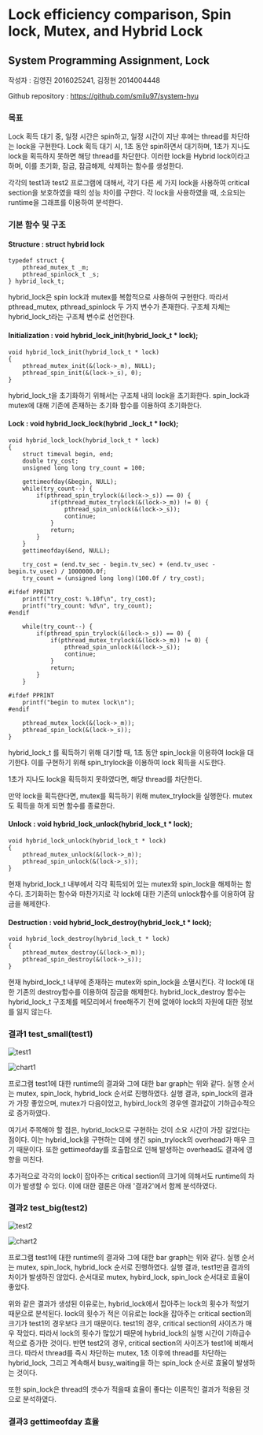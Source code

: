 # Lock efficiency comparison, Spin lock, Mutex, and Hybrid Lock
## System Programming Assignment, Lock

작성자 : 김영진 2016025241, 김정현 2014004448

Github repository : https://github.com/smilu97/system-hyu

### 목표

Lock 획득 대기 중, 일정 시간은 spin하고, 일정 시간이 지난 후에는 thread를 차단하는 lock을 구현한다. Lock 획득 대기 시, 1초 동안 spin하면서 대기하며, 1초가 지나도 lock을 획득하지 못하면 해당 thread를 차단한다. 이러한 lock을 Hybrid lock이라고 하며, 이를 초기화, 잠금, 잠금해제, 삭제하는 함수를 생성한다.

각각의 test1과 test2 프로그램에 대해서, 각기 다른 세 가지 lock을 사용하여 critical section을 보호하였을 때의 성능 차이를 구한다. 각 lock을 사용하였을 때, 소요되는 runtime을 그래프를 이용하여 분석한다. 

### 기본 함수 및 구조

#### Structure : struct hybrid lock

	typedef struct {
	    pthread_mutex_t _m;
	    pthread_spinlock_t _s;
	} hybrid_lock_t;

hybrid_lock은 spin lock과 mutex를 복합적으로 사용하여 구현한다. 따라서 pthread_mutex, pthread_spinlock 두 가지 변수가 존재한다. 구조체 자체는 hybrid_lock_t라는 구조체 변수로 선언한다.

#### Initialization : void hybrid_lock_init(hybrid_lock_t * lock);

	void hybrid_lock_init(hybrid_lock_t * lock)
	{
	    pthread_mutex_init(&(lock->_m), NULL);
	    pthread_spin_init(&(lock->_s), 0);
	}

hybrid_lock_t을 초기화하기 위해서는 구조체 내의 lock을 초기화한다. spin_lock과 mutex에 대해 기존에 존재하는 초기화 함수를 이용하여 초기화한다. 

#### Lock : void hybrid_lock_lock(hybrid _lock_t * lock);

	void hybrid_lock_lock(hybrid_lock_t * lock)
    {
        struct timeval begin, end;
        double try_cost;
        unsigned long long try_count = 100;

        gettimeofday(&begin, NULL);
        while(try_count--) {
            if(pthread_spin_trylock(&(lock->_s)) == 0) {
                if(pthread_mutex_trylock(&(lock->_m)) != 0) {
                    pthread_spin_unlock(&(lock->_s));
                    continue;
                }
                return;
            }
        }
        gettimeofday(&end, NULL);

        try_cost = (end.tv_sec - begin.tv_sec) + (end.tv_usec - begin.tv_usec) / 1000000.0f;
        try_count = (unsigned long long)(100.0f / try_cost);

    #ifdef PPRINT
        printf("try_cost: %.10f\n", try_cost);
        printf("try_count: %d\n", try_count);
    #endif

        while(try_count--) {
            if(pthread_spin_trylock(&(lock->_s)) == 0) {
                if(pthread_mutex_trylock(&(lock->_m)) != 0) {
                    pthread_spin_unlock(&(lock->_s));
                    continue;
                }
                return;
            }
        }

    #ifdef PPRINT
        printf("begin to mutex lock\n");
    #endif

        pthread_mutex_lock(&(lock->_m));
        pthread_spin_lock(&(lock->_s));
    }

hybrid_lock_t 를 획득하기 위해 대기할 때, 1초 동안 spin_lock을 이용하여 lock을 대기한다. 이를 구현하기 위해 spin_trylock을 이용하여 lock 획득을 시도한다. 

1초가 지나도 lock을 획득하지 못하였다면, 해당 thread를 차단한다.

만약 lock을 획득한다면, mutex를 획득하기 위해  mutex_trylock을 실행한다. mutex도 획득을 하게 되면 함수를 종료한다.



#### Unlock : void hybrid_lock_unlock(hybrid_lock_t * lock);

	void hybrid_lock_unlock(hybrid_lock_t * lock)
	{
	    pthread_mutex_unlock(&(lock->_m));
	    pthread_spin_unlock(&(lock->_s));
	}

현재 hybrid_lock_t 내부에서 각각 획득되어 있는 mutex와 spin_lock을 해제하는 함수다. 초기화하는 함수와 마찬가지로 각 lock에 대한 기존의 unlock함수를 이용하여 잠금을 해제한다.

#### Destruction : void hybrid_lock_destroy(hybrid_lock_t * lock);

	void hybrid_lock_destroy(hybrid_lock_t * lock)
	{
	    pthread_mutex_destroy(&(lock->_m));
	    pthread_spin_destroy(&(lock->_s));
	}

현재 hybird_lock_t 내부에 존재하는 mutex와 spin_lock을 소멸시킨다. 각 lock에 대한 기존의 destroy함수를 이용하여 잠금을 해제한다. hybrid_lock_destroy 함수는 hybrid_lock_t 구조체를 메모리에서 free해주기 전에 없애야 lock의 자원에 대한 정보를 잃지 않는다.


### 결과1 test_small(test1)

![test1](../static/screenshot1.png)

![chart1](../static/chart1.png) 

프로그램 test1에 대한 runtime의 결과와 그에 대한 bar graph는 위와 같다. 실행 순서는 mutex, spin_lock, hybrid_lock 순서로 진행하였다. 실행 결과, spin_lock의 결과가 가장 좋았으며, mutex가 다음이었고, hybird_lock의 경우엔 결과값이 기하급수적으로 증가하였다. 

여기서 주목해야 할 점은, hybrid_lock으로 구현하는 것이 소요 시간이 가장 길었다는 점이다. 이는 hybrid_lock을 구현하는 데에 생긴 spin_trylock의 overhead가 매우 크기 때문이다. 또한 gettimeofday를 호출함으로 인해 발생하는 overhead도 결과에 영향을 미친다.

추가적으로 각각의 lock이 잡아주는 critical section의 크기에 의해서도 runtime의 차이가 발생할 수 있다. 이에 대한 결론은 아래 '결과2'에서 함께 분석하였다.


### 결과2 test_big(test2)

![test2](../static/screenshot2.png)

![chart2](../static/chart2.png) 

프로그램 test1에 대한 runtime의 결과와 그에 대한 bar graph는 위와 같다. 실행 순서는 mutex, spin_lock, hybrid_lock 순서로 진행하였다. 실행 결과, test1만큼 결과의 차이가 발생하진 않았다. 순서대로 mutex, hybird_lock, spin_lock 순서대로 효율이 좋았다.

위와 같은 결과가 생성된 이유로는, hybrid_lock에서 잡아주는 lock의 횟수가 적었기 때문으로 분석된다. lock의 횟수가 적은 이유로는 lock을 잡아주는 critical section의 크기가 test1의 경우보다 크기 때문이다. test1의 경우, critical section의 사이즈가 매우 작았다. 따라서 lock의 횟수가 많았기 때문에 hybrid_lock의 실행 시간이 기하급수적으로 증가한 것이다. 반면 test2의 경우, critical section의 사이즈가 test1에 비해서 크다. 따라서 thread를 즉시 차단하는 mutex, 1초 이후에 thread를 차단하는 hybrid_lock, 그리고 계속해서 busy_waiting을 하는 spin_lock 순서로 효율이 발생하는 것이다.  

또한 spin_lock은 thread의 갯수가 적을때 효율이 좋다는 이론적인 결과가 적용된 것으로 분석하였다.

### 결과3 gettimeofday 효율


